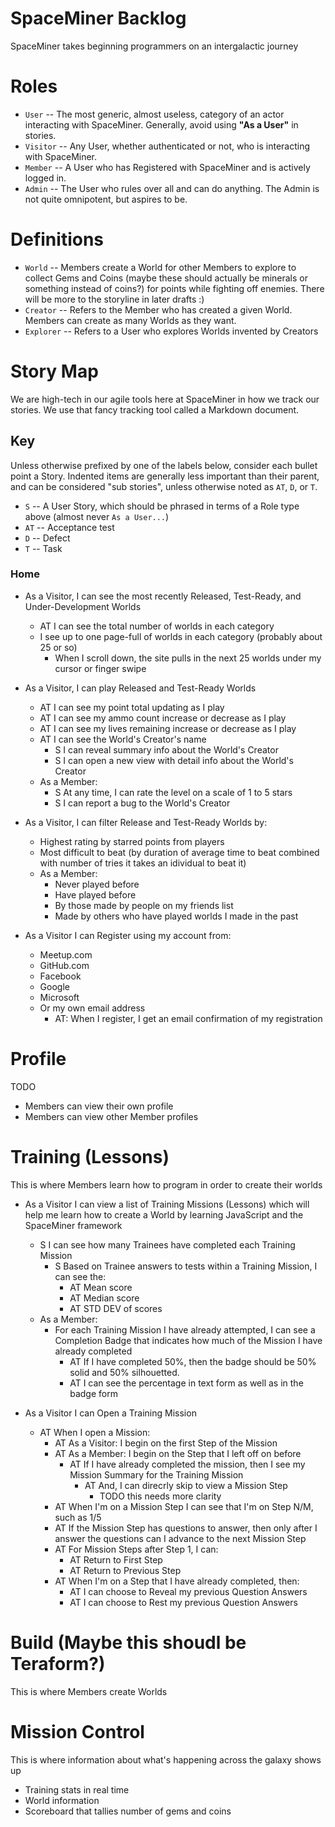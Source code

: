 # SpaceMiner Backlog

SpaceMiner takes beginning programmers on an intergalactic journey

# Roles

* `User` -- The most generic, almost useless, category of an actor interacting with SpaceMiner. Generally, avoid using **"As a User"** in stories.
* `Visitor` -- Any User, whether authenticated or not, who is interacting with SpaceMiner.
* `Member` -- A User who has Registered with SpaceMiner and is actively logged in.
* `Admin` -- The User who rules over all and can do anything. The Admin is not quite omnipotent, but aspires to be. 

# Definitions

* `World` -- Members create a World for other Members to explore to collect Gems and Coins (maybe these should actually be minerals or something instead of coins?) for points while fighting off enemies. There will be more to the storyline in later drafts :)
* `Creator` -- Refers to the Member who has created a given World. Members can create as many Worlds as they want.
* `Explorer` -- Refers to a User who explores Worlds invented by Creators
 
# Story Map

We are high-tech in our agile tools here at SpaceMiner in how we track our stories. We use that fancy tracking tool called a Markdown document.

## Key

Unless otherwise prefixed by one of the labels below, consider each bullet point a Story. Indented items are generally less important than their parent, and can be considered "sub stories", unless otherwise noted as `AT`, `D`, or `T`.

* `S` -- A User Story, which should be phrased in terms of a Role type above (almost never `As a User...`)
* `AT` -- Acceptance test
* `D` -- Defect
* `T` -- Task

### Home

* As a Visitor, I can see the most recently Released, Test-Ready, and Under-Development Worlds
	* AT I can see the total number of worlds in each category
	* I see up to one page-full of worlds in each category (probably about 25 or so)
		* When I scroll down, the site pulls in the next 25 worlds under my cursor or finger swipe

* As a Visitor, I can play Released and Test-Ready Worlds
	* AT I can see my point total updating as I play
	* AT I can see my ammo count increase or decrease as I play
	* AT I can see my lives remaining increase or decrease as I play
	* AT I can see the World's Creator's name
		* S I can reveal summary info about the World's Creator 
		* S I can open a new view with detail info about the World's Creator
	* As a Member:
		* S At any time, I can rate the level on a scale of 1 to 5 stars
		* S I can report a bug to the World's Creator

* As a Visitor, I can filter Release and Test-Ready Worlds by:
	* Highest rating by starred points from players
  	* Most difficult to beat (by duration of average time to beat combined with number of tries it takes an idividual to beat it)
	* As a Member:  	
		* Never played before
		* Have played before
  		* By those made by people on my friends list
  		* Made by others who have played worlds I made in the past

* As a Visitor I can Register using my account from:
	* Meetup.com
	* GitHub.com
	* Facebook
	* Google
	* Microsoft
	* Or my own email address
		* AT: When I register, I get an email confirmation of my registration

# Profile

TODO

* Members can view their own profile
* Members can view other Member profiles

# Training (Lessons)

This is where Members learn how to program in order to create their worlds

* As a Visitor I can view a list of Training Missions (Lessons) which will help me learn how to create a World by learning JavaScript and the SpaceMiner framework
	* S I can see how many Trainees have completed each Training Mission
		* S Based on Trainee answers to tests within a Training Mission, I can see the:
			* AT Mean score
			* AT Median score
			* AT STD DEV of scores
	* As a Member:
		* For each Training Mission I have already attempted, I can see a Completion Badge that indicates how much of the Mission I have already completed
			* AT If I have completed 50%, then the badge should be 50% solid and 50% silhouetted.
			* AT I can see the percentage in text form as well as in the badge form
		 
* As a Visitor I can Open a Training Mission
	* AT When I open a Mission:
		* AT As a Visitor: I begin on the first Step of the Mission
		* AT As a Member: I begin on the Step that I left off on before
			* AT If I have already completed the mission, then I see my Mission Summary for the Training Mission
				* AT And, I can direcrly skip to view a Mission Step 
					* TODO this needs more clarity
		* AT When I'm on a Mission Step I can see that I'm on Step N/M, such as 1/5
		* AT If the Mission Step has questions to answer, then only after I answer the questions can I advance to the next Mission Step
		* AT For Mission Steps after Step 1, I can:
			* AT Return to First Step
			* AT Return to Previous Step
		* AT When I'm on a Step that I have already completed, then:
			* AT I can choose to Reveal my previous Question Answers
			* AT I can choose to Rest my previous Question Answers


# Build (Maybe this shoudl be Teraform?)

This is where Members create Worlds

# Mission Control

This is where information about what's happening across the galaxy shows up

* Training stats in real time
* World information
* Scoreboard that tallies number of gems and coins 


